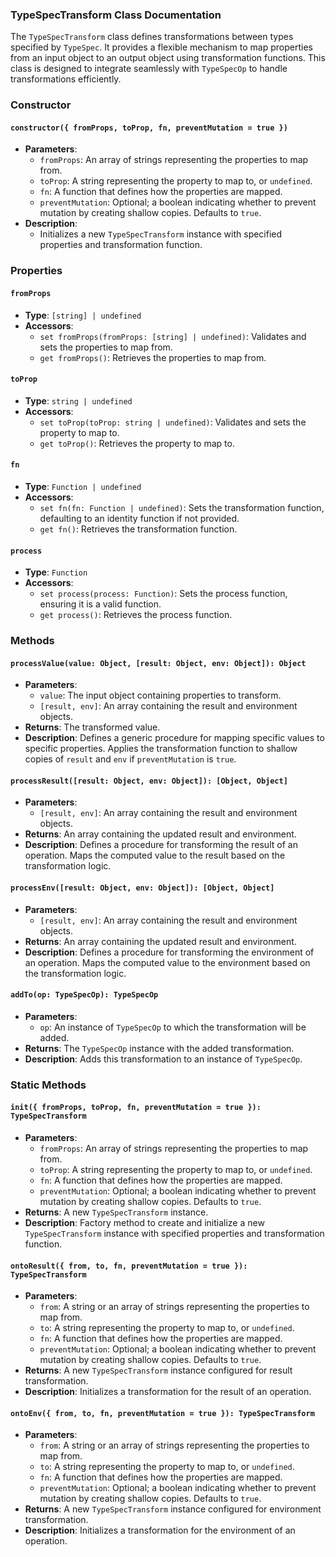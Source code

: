 ### TypeSpecTransform Class Documentation

The `TypeSpecTransform` class defines transformations between types specified by `TypeSpec`. It provides a flexible mechanism to map properties from an input object to an output object using transformation functions. This class is designed to integrate seamlessly with `TypeSpecOp` to handle transformations efficiently.

### Constructor

#### `constructor({ fromProps, toProp, fn, preventMutation = true })`
- **Parameters**:
  - `fromProps`: An array of strings representing the properties to map from.
  - `toProp`: A string representing the property to map to, or `undefined`.
  - `fn`: A function that defines how the properties are mapped.
  - `preventMutation`: Optional; a boolean indicating whether to prevent mutation by creating shallow copies. Defaults to `true`.
- **Description**:
  - Initializes a new `TypeSpecTransform` instance with specified properties and transformation function.

### Properties

#### `fromProps`
- **Type**: `[string] | undefined`
- **Accessors**:
  - `set fromProps(fromProps: [string] | undefined)`: Validates and sets the properties to map from.
  - `get fromProps()`: Retrieves the properties to map from.

#### `toProp`
- **Type**: `string | undefined`
- **Accessors**:
  - `set toProp(toProp: string | undefined)`: Validates and sets the property to map to.
  - `get toProp()`: Retrieves the property to map to.

#### `fn`
- **Type**: `Function | undefined`
- **Accessors**:
  - `set fn(fn: Function | undefined)`: Sets the transformation function, defaulting to an identity function if not provided.
  - `get fn()`: Retrieves the transformation function.

#### `process`
- **Type**: `Function`
- **Accessors**:
  - `set process(process: Function)`: Sets the process function, ensuring it is a valid function.
  - `get process()`: Retrieves the process function.

### Methods

#### `processValue(value: Object, [result: Object, env: Object]): Object`
- **Parameters**:
  - `value`: The input object containing properties to transform.
  - `[result, env]`: An array containing the result and environment objects.
- **Returns**: The transformed value.
- **Description**: Defines a generic procedure for mapping specific values to specific properties. Applies the transformation function to shallow copies of `result` and `env` if `preventMutation` is `true`.

#### `processResult([result: Object, env: Object]): [Object, Object]`
- **Parameters**:
  - `[result, env]`: An array containing the result and environment objects.
- **Returns**: An array containing the updated result and environment.
- **Description**: Defines a procedure for transforming the result of an operation. Maps the computed value to the result based on the transformation logic.

#### `processEnv([result: Object, env: Object]): [Object, Object]`
- **Parameters**:
  - `[result, env]`: An array containing the result and environment objects.
- **Returns**: An array containing the updated result and environment.
- **Description**: Defines a procedure for transforming the environment of an operation. Maps the computed value to the environment based on the transformation logic.

#### `addTo(op: TypeSpecOp): TypeSpecOp`
- **Parameters**:
  - `op`: An instance of `TypeSpecOp` to which the transformation will be added.
- **Returns**: The `TypeSpecOp` instance with the added transformation.
- **Description**: Adds this transformation to an instance of `TypeSpecOp`.

### Static Methods

#### `init({ fromProps, toProp, fn, preventMutation = true }): TypeSpecTransform`
- **Parameters**:
  - `fromProps`: An array of strings representing the properties to map from.
  - `toProp`: A string representing the property to map to, or `undefined`.
  - `fn`: A function that defines how the properties are mapped.
  - `preventMutation`: Optional; a boolean indicating whether to prevent mutation by creating shallow copies. Defaults to `true`.
- **Returns**: A new `TypeSpecTransform` instance.
- **Description**: Factory method to create and initialize a new `TypeSpecTransform` instance with specified properties and transformation function.

#### `ontoResult({ from, to, fn, preventMutation = true }): TypeSpecTransform`
- **Parameters**:
  - `from`: A string or an array of strings representing the properties to map from.
  - `to`: A string representing the property to map to, or `undefined`.
  - `fn`: A function that defines how the properties are mapped.
  - `preventMutation`: Optional; a boolean indicating whether to prevent mutation by creating shallow copies. Defaults to `true`.
- **Returns**: A new `TypeSpecTransform` instance configured for result transformation.
- **Description**: Initializes a transformation for the result of an operation.

#### `ontoEnv({ from, to, fn, preventMutation = true }): TypeSpecTransform`
- **Parameters**:
  - `from`: A string or an array of strings representing the properties to map from.
  - `to`: A string representing the property to map to, or `undefined`.
  - `fn`: A function that defines how the properties are mapped.
  - `preventMutation`: Optional; a boolean indicating whether to prevent mutation by creating shallow copies. Defaults to `true`.
- **Returns**: A new `TypeSpecTransform` instance configured for environment transformation.
- **Description**: Initializes a transformation for the environment of an operation.